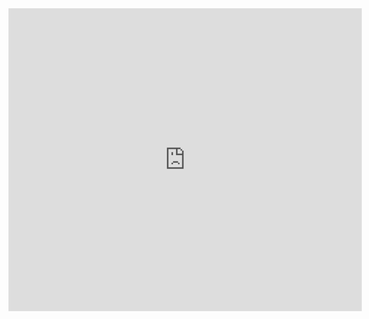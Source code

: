 
<iframe src="https://www.bilibili.com/video/BV1V4421A7kQ?t=4.0"  width="700" height="600" scrolling="no" border="0" frameborder="no" framespacing="0" allowfullscreen="true"> </iframe>